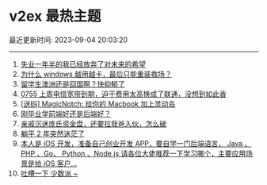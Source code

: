 # v2ex 最热主题

最近更新时间: 2023-09-04 20:03:20

--- 
1. [失业一年半的我已经放弃了对未来的希望](https://www.v2ex.com/t/970625) 
2. [为什么 windows 越用越卡，最后只能重装救场？](https://www.v2ex.com/t/970626) 
3. [留学生澳洲还是回国啊？快抑郁了](https://www.v2ex.com/t/970634) 
4. [0755 上周电信宽带到期，迫于费用太高换成了联通，没想到如此香](https://www.v2ex.com/t/970652) 
5. [[送码] MagicNotch: 给你的 Macbook 加上灵动岛](https://www.v2ex.com/t/970655) 
6. [刚毕业学前端好还是后端好？](https://www.v2ex.com/t/970694) 
7. [亲戚沉迷庞氏资金盘，还要拉我爸入伙，怎么破](https://www.v2ex.com/t/970725) 
8. [躺平 2 年突然迷茫了](https://www.v2ex.com/t/970742) 
9. [本人是 iOS 开发，准备自己创业开发 APP，要自学一门后端语言， Java 、 PHP 、Go、 Python 、Node.js,请各位大佬推荐一下学习哪个，主要应用场景是给 iOS 客户...](https://www.v2ex.com/t/970816) 
10. [吐槽一下 少数派 ~](https://www.v2ex.com/t/970812) 
